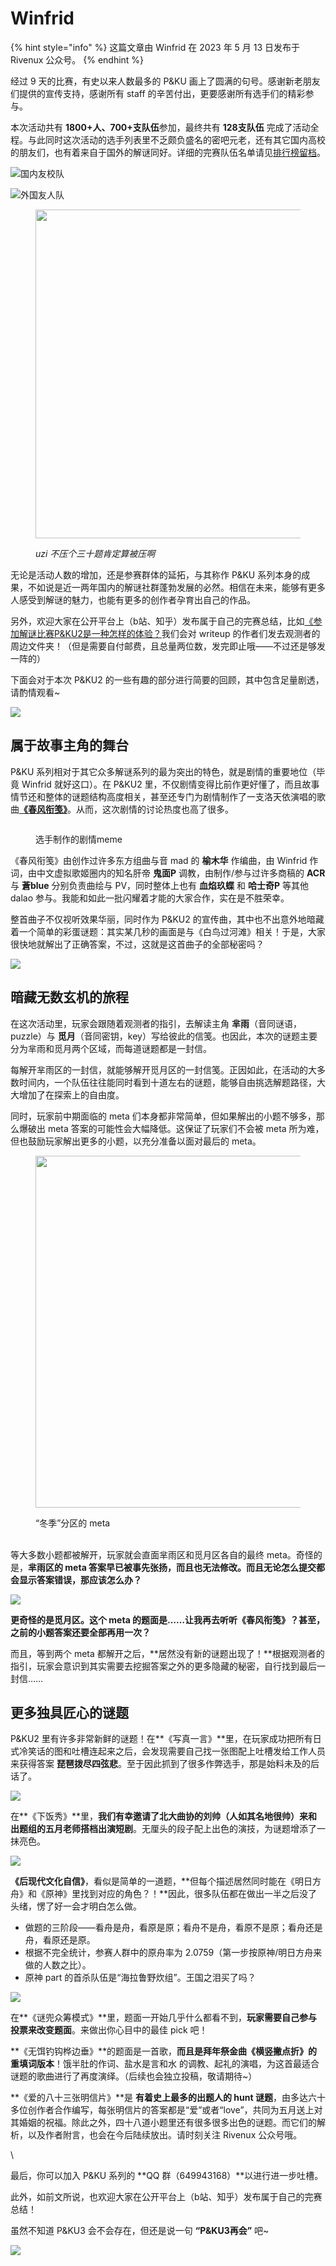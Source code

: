# Winfrid

{% hint style="info" %}
这篇文章由 Winfrid 在 2023 年 5 月 13 日发布于 Rivenux 公众号。
{% endhint %}

经过 9 天的比赛，有史以来人数最多的 P\&KU 画上了圆满的句号。感谢新老朋友们提供的宣传支持，感谢所有 staff 的辛苦付出，更要感谢所有选手们的精彩参与。

本次活动共有 **1800+人、700+支队伍**参加，最终共有 **128支队伍** 完成了活动全程。与此同时这次活动的选手列表里不乏颇负盛名的密吧元老，还有其它国内高校的朋友们，也有着来自于国外的解谜同好。详细的完赛队伍名单请见[排行榜留档](broken-reference)。

![国内友校队](../../.gitbook/assets/1.png)

![外国友人队](../../.gitbook/assets/2.png)

<figure><img src="../../.gitbook/assets/3.png" alt="" width="526"><figcaption><p><em>uzi 不压个三十题肯定算被压啊</em></p></figcaption></figure>

无论是活动人数的增加，还是参赛群体的延拓，与其称作 P\&KU 系列本身的成果，不如说是近一两年国内的解谜社群蓬勃发展的必然。相信在未来，能够有更多人感受到解谜的魅力，也能有更多的创作者孕育出自己的作品。

另外，欢迎大家在公开平台上（b站、知乎）发布属于自己的完赛总结，比如[《参加解谜比赛P\&KU2是一种怎样的体验？](https://www.zhihu.com/question/599667777)我们会对 writeup 的作者们发去观测者的周边文件夹！（但是需要自付邮费，且总量两位数，发完即止哦——不过还是够发一阵的）

下面会对于本次 P\&KU2 的一些有趣的部分进行简要的回顾，其中包含足量剧透，请酌情观看\~

![](../../.gitbook/assets/4.jpg)

## 属于故事主角的舞台

P\&KU 系列相对于其它众多解谜系列的最为突出的特色，就是剧情的重要地位（毕竟 Winfrid 就好这口）。在 P\&KU2 里，不仅剧情变得比前作更好懂了，而且故事情节还和整体的谜题结构高度相关，甚至还专门为剧情制作了一支洛天依演唱的歌曲[**《春风衔笺》**](../zhu-ti-qu-chun-feng-xian-jian.md)。从而，这次剧情的讨论热度也高了很多。

<figure><img src="../../.gitbook/assets/5.png" alt=""><figcaption><p>选手制作的剧情meme</p></figcaption></figure>

《春风衔笺》由创作过许多东方组曲与音 mad 的 **榆木华** 作编曲，由 Winfrid 作词，由中文虚拟歌姬圈内的知名肝帝 **鬼面P** 调教，由制作/参与过许多商稿的 **ACR** 与 **蒼blue** 分别负责曲绘与 PV，同时整体上也有 **血焰玖蝶** 和 **哈士奇P** 等其他 dalao 参与。我能和如此一批闪耀着才能的大家合作，实在是不胜荣幸。

整首曲子不仅视听效果华丽，同时作为 P\&KU2 的宣传曲，其中也不出意外地暗藏着一个简单的彩蛋谜题：其实某几秒的画面是与《白鸟过河滩》相关！于是，大家很快地就解出了正确答案，不过，这就是这首曲子的全部秘密吗？

![](../../.gitbook/assets/6.png)

## 暗藏无数玄机的旅程

在这次活动里，玩家会跟随着观测者的指引，去解读主角 **芈雨**（音同谜语，puzzle）与 **觅月**（音同密钥，key）写给彼此的信笺。也因此，本次的谜题主要分为芈雨和觅月两个区域，而每道谜题都是一封信。

每解开芈雨区的一封信，就能够解开觅月区的一封信笺。正因如此，在活动的大多数时间内，一个队伍往往能同时看到十道左右的谜题，能够自由挑选解题路径，大大增加了在探索上的自由度。

同时，玩家前中期面临的 meta 们本身都非常简单，但如果解出的小题不够多，那么爆破出 meta 答案的可能性会大幅降低。这保证了玩家们不会被 meta 所为难，但也鼓励玩家解出更多的小题，以充分准备以面对最后的 meta。

<figure><img src="../../.gitbook/assets/7.png" alt="" width="563"><figcaption><p>“冬季”分区的 meta</p></figcaption></figure>

\
等大多数小题都被解开，玩家就会直面芈雨区和觅月区各自的最终 meta。奇怪的是，**芈雨区的 meta 答案早已被事先张扬，而且也无法修改。而且无论怎么提交都会显示答案错误，那应该怎么办？**

![](../../.gitbook/assets/8.png)

**更奇怪的是觅月区。这个 meta 的题面是……让我再去听听《春风衔笺》？甚至，之前的小题答案还要全部再用一次？**

而且，等到两个 meta 都解开之后，**居然没有新的谜题出现了！**根据观测者的指引，玩家会意识到其实需要去挖掘答案之外的更多隐藏的秘密，自行找到最后一封信……

## 更多独具匠心的谜题

P\&KU2 里有许多非常新鲜的谜题！在**《写真一言》**里，在玩家成功把所有日式冷笑话的图和吐槽连起来之后，会发现需要自己找一张图配上吐槽发给工作人员来获得答案 **琵琶拨尽四弦悲**。至于因此抓到了很多作弊选手，那是始料未及的后话了。

![](../../.gitbook/assets/9.png)

在**《下饭秀》**里，**我们有幸邀请了北大曲协的刘帅（人如其名地很帅）来和出题组的五月老师搭档出演短剧**。无厘头的段子配上出色的演技，为谜题增添了一抹亮色。

![](../../.gitbook/assets/12.png)

**《后现代文化自信》**，看似是简单的一道题，**但每个描述居然同时能在《明日方舟》和《原神》里找到对应的角色？！**因此，很多队伍都在做出一半之后没了头绪，愣了好一会才明白怎么做。

* 做题的三阶段——看舟是舟，看原是原；看舟不是舟，看原不是原；看舟还是舟，看原还是原。
* 根据不完全统计，参赛人群中的原舟率为 2.0759（第一步按原神/明日方舟来做的人数之比）。
* 原神 part 的首杀队伍是“海拉鲁野炊组”。王国之泪买了吗？

![](../../.gitbook/assets/10.png)

在**《谜兜众筹模式》**里，题面一开始几乎什么都看不到，**玩家需要自己参与投票来改变题面**。来做出你心目中的最佳 pick 吧！

**《无饵钓钩桦边垂》**的题面是一首歌，**而且是拜年祭金曲《横竖撇点折》的重填词版本**！饿半肚的作词、盐水是言和水 的调教、起礼的演唱，为这首最适合谜题的歌曲进行了再度演绎。（后续也会独立投稿，敬请期待\~）

**《爱的八十三张明信片》**是 **有着史上最多的出题人的 hunt 谜题**，由多达六十多位创作者合作编写，每张明信片的答案都是“爱”或者“love”，共同为五月送上对其婚姻的祝福。除此之外，四十八道小题里还有很多很多出色的谜题。而它们的解析，以及作者附言，也会在今后陆续放出。请时刻关注 Rivenux 公众号哦。

\


最后，你可以加入 P\&KU 系列的 **QQ 群（649943168）**以进行进一步吐槽。

此外，如前文所说，也欢迎大家在公开平台上（b站、知乎）发布属于自己的完赛总结！

虽然不知道 P\&KU3 会不会存在，但还是说一句 **“P\&KU3再会”** 吧\~

![](../../.gitbook/assets/11.png)
